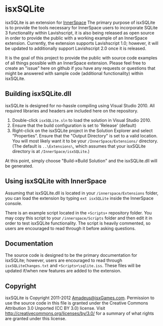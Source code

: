 isxSQLite
=========
isxSQLite is an extension for [InnerSpace](http://www.lavishsoft.com/)   The primary purpose of isxSQLite is to provide the tools necessary for InnerSpace users to incorporate SQLite 3 functionality within Lavishscript, it is also being released as open source in order to provide the public with a working example of an InnerSpace extension.  Currently, the extension supports Lavishscript 1.0; however, it will be updated to additionally support Lavishscript 2.0 once it is released.

It is the goal of this project to provide the public with source code examples of all things possible with an InnerSpace extension.  Please feel free to create an "issue" here on github if you have any requests or questions that might be answered with sample code (additional functionality) within isxSQLite.



Building isxSQLite.dll
--------------------
isxSQLite is designed for no-hassle compiling using Visual Studio 2010.  All required libraries and headers are included here on the repository.

1.  Double-click `isxSQLite.sln` to load the solution in Visual Studio 2010.
2.  Ensure that the build configuration is set to 'Release' (default)
3.  Right-click on the isxSQLite project in the Solution Explorer and select "Properties".  Ensure that the "Output Directory" is set to a valid location.  You will most likely want it to be your `/InnerSpace/Extensions/` directory.   (The default is `..\Extensions\`, which assumes that your isxSQLite directory is at `/InnerSpace/isxSQLite`.)

At this point, simply choose "Build->Build Solution" and the isxSQLite.dll will be generated.



Using isxSQLite with InnerSpace
-------------------------------
Assuming that isxSQLite.dll is located in your `/innerspace/Extensions` folder, you can load the extension by typing `ext isxSQLite` inside the InnerSpace console.  

There is an example script located in the `+Scripts+` repository folder.   You may copy this script to your `/innerspace/Scripts` folder and then edit it in order to test isxSQLite functionality.   The script is heavily commented, so users are encouraged to read through it before asking questions.



Documentation
-------------
The source code is designed to be the primary documentation for isxSQLite; however, users are encouraged to read through `isxSQLiteChanges.txt` and `+Scripts+\sqlite.iss`.  These files will be updated if/when new features are added to the extension.



Copyright
---------
isxSQLite is Copyright 2011-2012 [Amadeus@isxGames.com](http://www.isxgames.com/).  Permission to use the source code in this file is granted under the Creative Commons Attribution 3.0 Unported (CC BY 3.0) license.  Visit http://creativecommons.org/licenses/by/3.0/ for a summary of what rights are granted under this license.